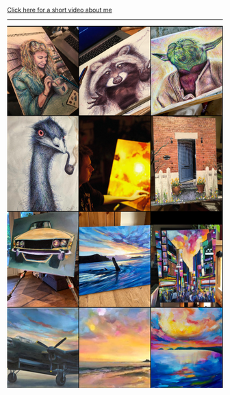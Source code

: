 [Click here for a short video about me](https://www.youtube.com/watch?v=sYPz9S7p2Fs)

---

![My work](/images/insta_wall.png "My work")
